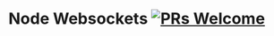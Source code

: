 # Node Websockets [![PRs Welcome](https://img.shields.io/badge/PRs-welcome-brightgreen.svg?style=flat-square)](http://makeapullrequest.com)

